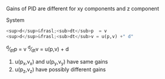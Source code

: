 Gains of PID are different for xy components and z component

System
```python
<sup>d</sup>&frasl;<sub>dt</sub>p  = v
<sup>d</sup>&frasl;<sub>dt</sub>v = u(p,v) +" d"
```

<sup>d</sup>&frasl;<sub>dt</sub>p  = v
<sup>d</sup>&frasl;<sub>dt</sub>v = u(p,v) + d


1. u(p<sub>x</sub>,v<sub>x</sub>) and u(p<sub>y</sub>,v<sub>y</sub>) have same gains 
2. u(p<sub>z</sub>,v<sub>z</sub>) have possibly different gains 
